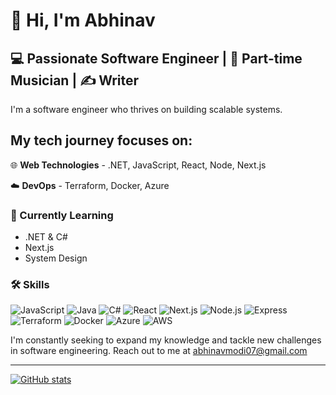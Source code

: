 # 👋 Hi, I'm Abhinav

## 💻 Passionate Software Engineer | 🎵 Part-time Musician | ✍️ Writer

I'm a software engineer who thrives on building scalable systems. 

## My tech journey focuses on:

  🌐 **Web Technologies**
        - .NET, JavaScript, React, Node, Next.js

  ☁️ **DevOps**
        - Terraform, Docker, Azure

### 🌱 Currently Learning
  - .NET & C#
  - Next.js
  - System Design

### 🛠️ Skills
  ![JavaScript](https://img.shields.io/badge/-JavaScript-F7DF1E?style=flat-square&logo=javascript&logoColor=black)
  ![Java](https://img.shields.io/badge/-Java-007396?style=flat-square&logo=java&logoColor=white)
  ![C#](https://img.shields.io/badge/-C%23-239120?style=flat-square&logo=c-sharp&logoColor=white)
  ![React](https://img.shields.io/badge/-React-61DAFB?style=flat-square&logo=react&logoColor=black)
  ![Next.js](https://img.shields.io/badge/-Next.js-000000?style=flat-square&logo=next.js&logoColor=white)
  ![Node.js](https://img.shields.io/badge/-Node.js-339933?style=flat-square&logo=node.js&logoColor=white)
  ![Express](https://img.shields.io/badge/-Express-000000?style=flat-square&logo=express&logoColor=white)
  ![Terraform](https://img.shields.io/badge/-Terraform-623CE4?style=flat-square&logo=terraform&logoColor=white)
  ![Docker](https://img.shields.io/badge/-Docker-2496ED?style=flat-square&logo=docker&logoColor=white)
  ![Azure](https://img.shields.io/badge/-Azure-0089D6?style=flat-square&logo=microsoft-azure&logoColor=white)
  ![AWS](https://img.shields.io/badge/-AWS-232F3E?style=flat-square&logo=amazon-aws&logoColor=white)


I'm constantly seeking to expand my knowledge and tackle new challenges in software engineering.
Reach out to me at abhinavmodi07@gmail.com

---

[![GitHub stats](https://github-readme-stats.vercel.app/api?username=Abhinav-Modi&show_icons=true&theme=radical)](https://github.com/anuraghazra/github-readme-stats)
